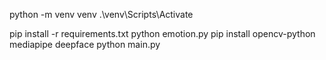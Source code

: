 python -m venv venv
.\venv\Scripts\Activate

pip install -r requirements.txt
python emotion.py
pip install opencv-python mediapipe deepface
python main.py
